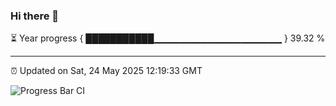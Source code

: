 ### Hi there 👋

⏳ Year progress { ███████████▁▁▁▁▁▁▁▁▁▁▁▁▁▁▁▁▁▁▁ } 39.32 %

---

⏰ Updated on Sat, 24 May 2025 12:19:33 GMT

![Progress Bar CI](https://github.com/Shyam-Makwana/GitHub-Actions-Demo/workflows/Progress%20Bar%20CI/badge.svg)
